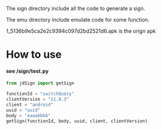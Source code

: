The sign directory include all the code to generate a sign.

The emu directory include emulate code for some function.

1_5136b9e5ca2e2c9394c097d2bd2521d6.apk is the orign  apk

# How to use

#### see /sign/test.py

```python
from jdSign import getSign

functionId = "switchQuery"
clientVersion = "11.8.3"
client = "android"
uuid = "uuid"
body = "aaaabbbb"
getSign(functionId, body, uuid, client, clientVersion)
```

